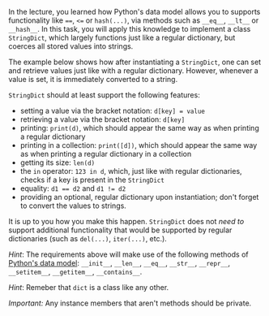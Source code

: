 In the lecture, you learned how Python's data model allows you to supports functionality like `==`, `<=` or `hash(...)`, via methods such as `__eq__`, `__lt__` or `__hash__`. In this task, you will apply this knowledge to implement a class `StringDict`, which largely functions just like a regular dictionary, but coerces all stored values into strings.

The example below shows how after instantiating a `StringDict`, one can set and retrieve values just like with a regular dictionary. However, whenever a value is set, it is immediately converted to a string.

`StringDict` should at least support the following features:

 * setting a value via the bracket notation: `d[key] = value`
 * retrieving a value via the bracket notation: `d[key]`
 * printing: `print(d)`, which should appear the same way as when printing a regular dictionary
 * printing in a collection: `print([d])`, which should appear the same way as when printing a regular dictionary in a collection
 * getting its size: `len(d)`
 * the `in` operator: `123 in d`, which, just like with regular dictionaries, checks if a key is present in the `StringDict`
 * equality: `d1 == d2` and `d1 != d2`
 * providing an optional, regular dictionary upon instantiation; don't forget to convert the values to strings.

It is up to you how you make this happen. `StringDict` does not *need to* support additional functionality that would be supported by regular dictionaries (such as `del(...)`, `iter(...)`, etc.).

*Hint*: The requirements above will make use of the following methods of [Python's data model](https://docs.python.org/3/reference/datamodel.html#object.__len__): `__init__`, `__len__`, `__eq__`, `__str__`, `__repr__`, `__setitem__`, `__getitem__`, `__contains__`.

*Hint*: Remeber that `dict` is a class like any other.

*Important:* Any instance members that aren't methods should be private.
